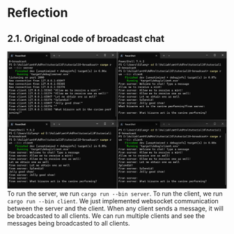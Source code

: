 # Reflection

## 2.1. Original code of broadcast chat
![alt text](image.png)
To run the server, we run `cargo run --bin server`. To run the client, we run `cargo run --bin client`. We just implemented websocket communication between the server and the client. When any client sends a message, it will be broadcasted to all clients. We can run multiple clients and see the messages being broadcasted to all clients.